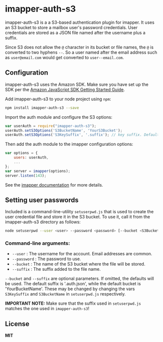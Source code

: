# imapper-auth-s3
imapper-auth-s3 is a a S3-based authentication plugin for imapper. It uses an S3 bucket to store a mailbox user's password credentials. User credentials are stored as a JSON file named after the username plus a suffix. 

Since S3 does not allow the `@` character in its bucket or file names, the `@` is converted to two hyphens `--`. So a user named after the email address such as `user@email.com` would get converted to `user--email.com`.

## Configuration
imapper-auth-s3 uses the Amazon SDK. Make sure you have set up the SDK per the [Amazon JavaScript SDK Getting Started Guide](http://docs.aws.amazon.com/AWSJavaScriptSDK/guide/node-configuring.html).

Add imapper-auth-s3 to your node project using `npm`:
```sh
npm install imapper-auth-s3 --save
```
Import the auth module and configure the S3 options: 
```javascript
var userAuth = require("imapper-auth-s3");
userAuth.setS3Options('S3BucketName', 'YourS3Bucket');
userAuth.setS3Options('S3KeySuffix', '.suffix'); // key suffix. Default is '.auth.json'
```
Then add the auth module to the imapper configuration options:
```javascript
var options = {
	users: userAuth,
    ...
};
var server = imapper(options);
server.listen(143);
```
See the [imapper documentation](https://www.npmjs.com/package/imapper) for more details.

## Setting user passwords
Included is a command-line-utility `setuserpwd.js` that is used to create the user credential file and store it in the S3 bucket. To use it, call it from the imapper-auth-s3 directory as follows:
```sh
node setuserpwd --user <user> --password <password> [--bucket <S3Bucket>] [--keysuffix <suffix>]
```
### Command-line arguments:
* `--user` : The username for the account. Email addresses are common.
* `--password` : The password to use.  
* `--bucket` : The name of the S3 bucket where the file will be stored.
* `--suffix` : The suffix added to the file name.

`--bucket` and `--suffix` are optional parameters. If omitted, the defaults will be used. The default suffix is '.auth.json', while the default bucket is 'YourBucketName'. These may be changed by changing the vars `S3KeySuffix` and `S3BucketName` in `setuserpwd.js` respectively.

**IMPORTANT NOTE:** Make sure that the suffix used in `setuserpwd.js` matches the one used in `imapper-auth-s3`!

## License
**MIT**
